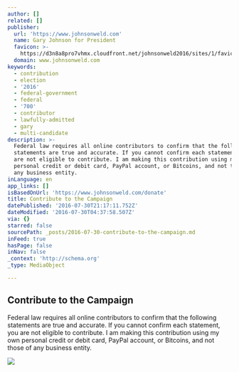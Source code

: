 ```yaml
---
author: []
related: []
publisher:
  url: 'https://www.johnsonweld.com'
  name: Gary Johnson for President
  favicon: >-
    https://d3n8a8pro7vhmx.cloudfront.net/johnsonweld2016/sites/1/favicon_images/original/favicon-jw.png?1469122076
  domain: www.johnsonweld.com
keywords:
  - contribution
  - election
  - '2016'
  - federal-government
  - federal
  - '700'
  - contributor
  - lawfully-admitted
  - gary
  - multi-candidate
description: >-
  Federal law requires all online contributors to confirm that the following
  statements are true and accurate. If you cannot confirm each statement, you
  are not eligible to contribute. I am making this contribution using my own
  personal credit or debit card, PayPal account, or Bitcoins, and not those of
  any business entity.
inLanguage: en
app_links: []
isBasedOnUrl: 'https://www.johnsonweld.com/donate'
title: Contribute to the Campaign
datePublished: '2016-07-30T21:17:11.752Z'
dateModified: '2016-07-30T04:37:58.507Z'
via: {}
starred: false
sourcePath: _posts/2016-07-30-contribute-to-the-campaign.md
inFeed: true
hasPage: false
inNav: false
_context: 'http://schema.org'
_type: MediaObject

---
```

<article style=""><h1>Contribute to the Campaign</h1><p>Federal law requires all online contributors to confirm that the following statements are true and accurate. If you cannot confirm each statement, you are not eligible to contribute. I am making this contribution using my own personal credit or debit card, PayPal account, or Bitcoins, and not those of any business entity.</p><img src="https://d3n8a8pro7vhmx.cloudfront.net/johnsonweld2016/pages/7/meta_images/original/Johnson-OG-2.jpg?1469037261" /></article>